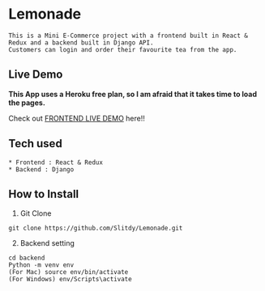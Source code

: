 # Lemonade

```
This is a Mini E-Commerce project with a frontend built in React & Redux and a backend built in Django API.
Customers can login and order their favourite tea from the app.
```

## Live Demo

**This App uses a Heroku free plan, so I am afraid that it takes time to load the pages.**

Check out [FRONTEND LIVE DEMO](https://frontend-samuel.herokuapp.com/) here!!

## Tech used

```
* Frontend : React & Redux
* Backend : Django
```

## How to Install

1. Git Clone

```
git clone https://github.com/Slitdy/Lemonade.git

```

2. Backend setting

```
cd backend
Python -m venv env
(For Mac) source env/bin/activate
(For Windows) env/Scripts\activate
